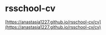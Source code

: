 # rsschool-cv

[https://anastasia1227.github.io/rsschool-cv/cv](https://anastasia1227.github.io/rsschool-cv/cv)